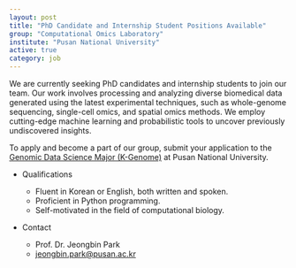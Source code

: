 ```yaml
---
layout: post
title: "PhD Candidate and Internship Student Positions Available"
group: "Computational Omics Laboratory"
institute: "Pusan National University"
active: true
category: job
---
```


We are currently seeking PhD candidates and internship students to join our team. Our work involves processing and analyzing diverse biomedical data generated using the latest experimental techniques, such as whole-genome sequencing, single-cell omics, and spatial omics methods. We employ cutting-edge machine learning and probabilistic tools to uncover previously undiscovered insights.

To apply and become a part of our group, submit your application to the [Genomic Data Science Major (K-Genome)](https://genomicdata.pusan.ac.kr/) at Pusan National University.

- Qualifications
  - Fluent in Korean or English, both written and spoken.
  - Proficient in Python programming.
  - Self-motivated in the field of computational biology.

- Contact
  - Prof. Dr. Jeongbin Park
  - [jeongbin.park@pusan.ac.kr](mailto:jeongbin.park@pusan.ac.kr)